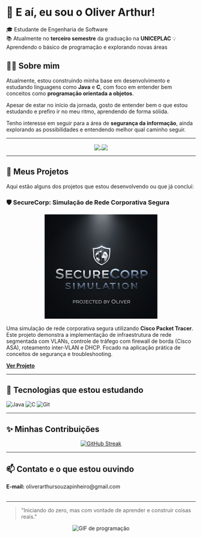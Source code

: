 # 👋 E aí, eu sou o Oliver Arthur!

🎓 Estudante de Engenharia de Software  
📚 Atualmente no **terceiro semestre** da graduação na **UNICEPLAC** 💡 Aprendendo o básico de programação e explorando novas áreas

## 👨‍💻 Sobre mim

Atualmente, estou construindo minha base em desenvolvimento e estudando linguagens como **Java** e **C**, com foco em entender bem conceitos como **programação orientada a objetos**.

Apesar de estar no início da jornada, gosto de entender bem o que estou estudando e prefiro ir no meu ritmo, aprendendo de forma sólida.

Tenho interesse em seguir para a área de **segurança da informação**, ainda explorando as possibilidades e entendendo melhor qual caminho seguir.

---

<p align="center">
  <a href="https://github.com/anuraghazra/github-readme-stats">
    <img align="center" src="https://github-readme-stats.vercel.app/api?username=SainthixOli&show_icons=true&theme=radical&include_all_commits=true&count_private=true"/>
  </a>
  <a href="https://github.com/anuraghazra/github-readme-stats">
    <img align="center" src="https://github-readme-stats.vercel.app/api/top-langs/?username=SainthixOli&layout=compact&langs_count=7&theme=radical"/>
  </a>
</p>

---

## 🚧 Meus Projetos

Aqui estão alguns dos projetos que estou desenvolvendo ou que já concluí:

### 🛡️ SecureCorp: Simulação de Rede Corporativa Segura

<p align="center">
  <a href="https://github.com/SainthixOli/secure-corp">
    <img src="https://github.com/SainthixOli/secure-corp/blob/main/img/SecureCorpLogo.png?raw=true" alt="SecureCorp Logo" width="300px">
  </a>
</p>

Uma simulação de rede corporativa segura utilizando **Cisco Packet Tracer**. Este projeto demonstra a implementação de infraestrutura de rede segmentada com VLANs, controle de tráfego com firewall de borda (Cisco ASA), roteamento inter-VLAN e DHCP. Focado na aplicação prática de conceitos de segurança e troubleshooting.

**[Ver Projeto](https://github.com/SainthixOli/secure-corp)**

---

## 🧰 Tecnologias que estou estudando

<p align="left">
  <img src="https://img.shields.io/badge/-Java-007396?logo=java&logoColor=white" alt="Java">
  <img src="https://img.shields.io/badge/-C-00599C?logo=c&logoColor=white" alt="C">
  <img src="https://img.shields.io/badge/-Git-F05032?logo=git&logoColor=white" alt="Git">
</p>

---

## ✨ Minhas Contribuições

<div align="center">
  <a href="https://github.com/SainthixOli">
    <img src="https://streak-stats.demolab.com/?user=SainthixOli&theme=radical&hide_border=true" alt="GitHub Streak" />
  </a>
</div>

---

## 📫 Contato e o que estou ouvindo

<p align="left">
  <strong>E-mail:</strong> oliverarthursouzapinheiro@gmail.com
  <br><br>
</p>

---

> "Iniciando do zero, mas com vontade de aprender e construir coisas reais."
<div align="center">
    <img       src="https://media1.giphy.com/media/v1.Y2lkPTc5MGI3NjExZzFucnByaHh3NGppazd6OGRyZTM1OWYxMDB6aWl3amcxaGxibTc5NSZlcD12MV9pbnRlcm5hbF9naWZfYnlfaWQmY3Q9Zw/78XCFBGOlS6keY1Bil/giphy.gif" alt="GIF de programação" width="350">
  </div>
